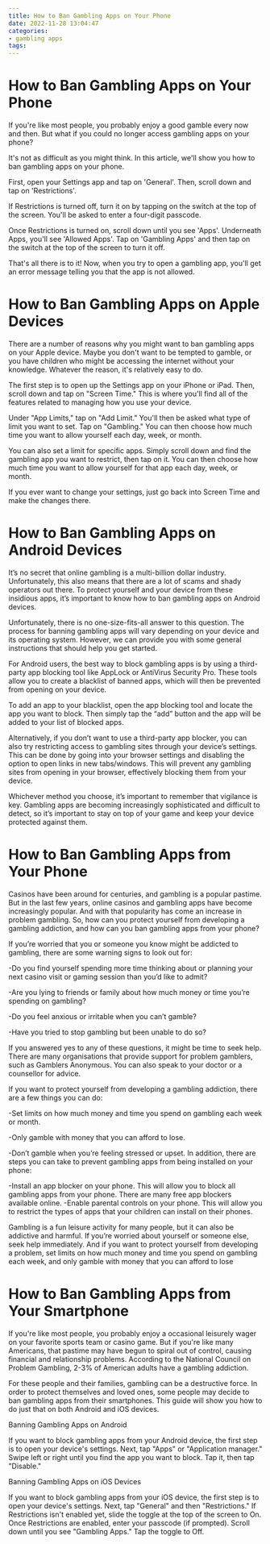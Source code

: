 ```yaml
---
title: How to Ban Gambling Apps on Your Phone
date: 2022-11-28 13:04:47
categories:
- gambling apps
tags:
---
```



#  How to Ban Gambling Apps on Your Phone

If you're like most people, you probably enjoy a good gamble every now and then. But what if you could no longer access gambling apps on your phone?

It's not as difficult as you might think. In this article, we'll show you how to ban gambling apps on your phone.

First, open your Settings app and tap on 'General'. Then, scroll down and tap on 'Restrictions'.

If Restrictions is turned off, turn it on by tapping on the switch at the top of the screen. You'll be asked to enter a four-digit passcode.

Once Restrictions is turned on, scroll down until you see 'Apps'. Underneath Apps, you'll see 'Allowed Apps'. Tap on 'Gambling Apps' and then tap on the switch at the top of the screen to turn it off.

That's all there is to it! Now, when you try to open a gambling app, you'll get an error message telling you that the app is not allowed.

#  How to Ban Gambling Apps on Apple Devices

There are a number of reasons why you might want to ban gambling apps on your Apple device. Maybe you don't want to be tempted to gamble, or you have children who might be accessing the internet without your knowledge. Whatever the reason, it's relatively easy to do.

The first step is to open up the Settings app on your iPhone or iPad. Then, scroll down and tap on "Screen Time." This is where you'll find all of the features related to managing how you use your device.

Under "App Limits," tap on "Add Limit." You'll then be asked what type of limit you want to set. Tap on "Gambling." You can then choose how much time you want to allow yourself each day, week, or month.

You can also set a limit for specific apps. Simply scroll down and find the gambling app you want to restrict, then tap on it. You can then choose how much time you want to allow yourself for that app each day, week, or month.

If you ever want to change your settings, just go back into Screen Time and make the changes there.

#  How to Ban Gambling Apps on Android Devices

It’s no secret that online gambling is a multi-billion dollar industry. Unfortunately, this also means that there are a lot of scams and shady operators out there. To protect yourself and your device from these insidious apps, it’s important to know how to ban gambling apps on Android devices.

Unfortunately, there is no one-size-fits-all answer to this question. The process for banning gambling apps will vary depending on your device and its operating system. However, we can provide you with some general instructions that should help you get started.

For Android users, the best way to block gambling apps is by using a third-party app blocking tool like AppLock or AntiVirus Security Pro. These tools allow you to create a blacklist of banned apps, which will then be prevented from opening on your device.

To add an app to your blacklist, open the app blocking tool and locate the app you want to block. Then simply tap the “add” button and the app will be added to your list of blocked apps.

Alternatively, if you don’t want to use a third-party app blocker, you can also try restricting access to gambling sites through your device’s settings. This can be done by going into your browser settings and disabling the option to open links in new tabs/windows. This will prevent any gambling sites from opening in your browser, effectively blocking them from your device.

Whichever method you choose, it’s important to remember that vigilance is key. Gambling apps are becoming increasingly sophisticated and difficult to detect, so it’s important to stay on top of your game and keep your device protected against them.

#  How to Ban Gambling Apps from Your Phone

Casinos have been around for centuries, and gambling is a popular pastime. But in the last few years, online casinos and gambling apps have become increasingly popular. And with that popularity has come an increase in problem gambling. So, how can you protect yourself from developing a gambling addiction, and how can you ban gambling apps from your phone?

If you’re worried that you or someone you know might be addicted to gambling, there are some warning signs to look out for:

-Do you find yourself spending more time thinking about or planning your next casino visit or gaming session than you’d like to admit?

-Are you lying to friends or family about how much money or time you’re spending on gambling?

-Do you feel anxious or irritable when you can’t gamble?

-Have you tried to stop gambling but been unable to do so?

If you answered yes to any of these questions, it might be time to seek help. There are many organisations that provide support for problem gamblers, such as Gamblers Anonymous. You can also speak to your doctor or a counsellor for advice.

If you want to protect yourself from developing a gambling addiction, there are a few things you can do:

-Set limits on how much money and time you spend on gambling each week or month.

-Only gamble with money that you can afford to lose.

-Don’t gamble when you’re feeling stressed or upset.
In addition, there are steps you can take to prevent gambling apps from being installed on your phone:

-Install an app blocker on your phone. This will allow you to block all gambling apps from your phone. There are many free app blockers available online. 
-Enable parental controls on your phone. This will allow you to restrict the types of apps that your children can install on their phones.  

Gambling is a fun leisure activity for many people, but it can also be addictive and harmful. If you’re worried about yourself or someone else, seek help immediately. And if you want to protect yourself from developing a problem, set limits on how much money and time you spend on gambling each week, and only gamble with money that you can afford to lose

#  How to Ban Gambling Apps from Your Smartphone

If you're like most people, you probably enjoy a occasional leisurely wager on your favorite sports team or casino game. But if you're like many Americans, that pastime may have begun to spiral out of control, causing financial and relationship problems. According to the National Council on Problem Gambling, 2-3% of American adults have a gambling addiction.

For these people and their families, gambling can be a destructive force. In order to protect themselves and loved ones, some people may decide to ban gambling apps from their smartphones. This guide will show you how to do just that on both Android and iOS devices.

Banning Gambling Apps on Android

If you want to block gambling apps from your Android device, the first step is to open your device's settings. Next, tap "Apps" or "Application manager." Swipe left or right until you find the app you want to block. Tap it, then tap "Disable."

Banning Gambling Apps on iOS Devices

If you want to block gambling apps from your iOS device, the first step is to open your device's settings. Next, tap "General" and then "Restrictions." If Restrictions isn't enabled yet, slide the toggle at the top of the screen to On. Once Restrictions are enabled, enter your passcode (if prompted). Scroll down until you see "Gambling Apps." Tap the toggle to Off.